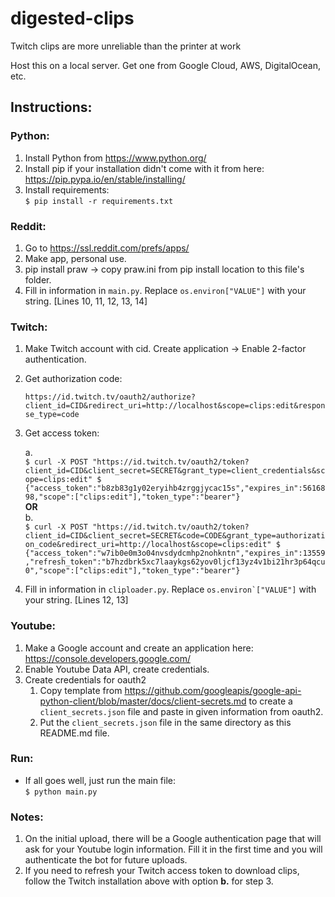 # digested-clips
Twitch clips are more unreliable than the printer at work

Host this on a local server. Get one from Google Cloud, AWS, DigitalOcean, etc.

## Instructions:

### Python:
1) Install Python from https://www.python.org/
2) Install pip if your installation didn't come with it from here: https://pip.pypa.io/en/stable/installing/
3) Install requirements:<br>
``$ pip install -r requirements.txt``

### Reddit:
1) Go to https://ssl.reddit.com/prefs/apps/
2) Make app, personal use.
3) pip install praw -> copy praw.ini from pip install location to this file's folder.
4) Fill in information in ``main.py``. Replace ``os.environ["VALUE"]`` with your string. [Lines 10, 11, 12, 13, 14]

### Twitch:
1) Make Twitch account with cid. Create application -> Enable 2-factor authentication.
2) Get authorization code:

    ``https://id.twitch.tv/oauth2/authorize?client_id=CID&redirect_uri=http://localhost&scope=clips:edit&response_type=code``

3) Get access token:

    a.<br>
    ``$ curl -X POST "https://id.twitch.tv/oauth2/token?client_id=CID&client_secret=SECRET&grant_type=client_credentials&scope=clips:edit"
$ {"access_token":"b8zb83g1y02eryihb4zrggjycac15s","expires_in":5616898,"scope":["clips:edit"],"token_type":"bearer"}``<br>
__OR__<br>
    b.<br>
    ``$ curl -X POST "https://id.twitch.tv/oauth2/token?client_id=CID&client_secret=SECRET&code=CODE&grant_type=authorization_code&redirect_uri=http://localhost&scope=clips:edit"
$ {"access_token":"w7ib0e0m3o04nvsdydcmhp2nohkntn","expires_in":13559,"refresh_token":"b7hzdbrk5xc7laaykgs62yov0ljcf13yz4v1bi21hr3p64qcu0","scope":["clips:edit"],"token_type":"bearer"}``

4) Fill in information in ``cliploader.py``. Replace ``os.environ`["VALUE"]`` with your string. [Lines 12, 13]

### Youtube:
1) Make a Google account and create an application here: https://console.developers.google.com/
2) Enable Youtube Data API, create credentials.
3) Create credentials for oauth2
   1) Copy template from https://github.com/googleapis/google-api-python-client/blob/master/docs/client-secrets.md to create a ``client_secrets.json`` file and paste in given information from oauth2.
   2) Put the ``client_secrets.json`` file in the same directory as this README.md file.

### Run:
- If all goes well, just run the main file:<br>
``$ python main.py``

### Notes:
1) On the initial upload, there will be a Google authentication page that will ask for your Youtube login information. Fill it in the first time and you will authenticate the bot for future uploads.
2) If you need to refresh your Twitch access token to download clips, follow the Twitch installation above with option __b.__ for step 3.
